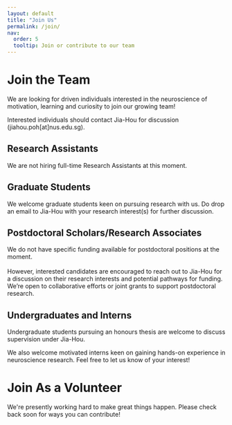 ```yaml
---
layout: default
title: "Join Us"
permalink: /join/
nav:
  order: 5
  tooltip: Join or contribute to our team
---
```

# Join the Team

We are looking for driven individuals interested in the neuroscience of motivation, learning and curiosity to join our growing team! <br>

Interested individuals should contact Jia-Hou for discussion (jiahou.poh[at]nus.edu.sg).

## Research Assistants
We are not hiring full-time Research Assistants at this moment.

## Graduate Students
We welcome graduate students keen on pursuing research with us. Do drop an email to Jia-Hou with your research interest(s) for further discussion.

## Postdoctoral Scholars/Research Associates
We do not have specific funding available for postdoctoral positions at the moment.<br><br>
However, interested candidates are encouraged to reach out to Jia-Hou for a discussion on their research interests and potential pathways for funding. We’re open to collaborative efforts or joint grants to support postdoctoral research.

## Undergraduates and Interns
Undergraduate students pursuing an honours thesis are welcome to discuss supervision under Jia-Hou. <br>

We also welcome motivated interns keen on gaining hands-on experience in neuroscience research. Feel free to let us know of your interest! 

# Join As a Volunteer
We're presently working hard to make great things happen. Please check back soon for ways you can contribute!
